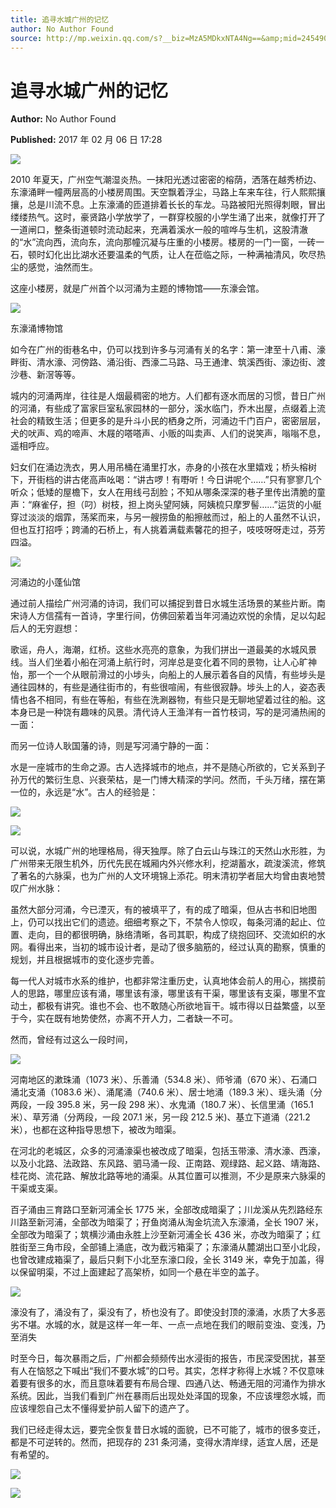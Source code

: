 ```yaml
---
title: 追寻水城广州的记忆
author: No Author Found
source: http://mp.weixin.qq.com/s?__biz=MzA5MDkxNTA4Ng==&amp;mid=2454905405&amp;idx=1&amp;sn=120978012709d86c542a4200ceb47f3a&amp;chksm=87a22a5cb0d5a34af8347a60235b4bada848f95781dc4cc56a40f93c06a375919f6cb3867c93#rd
---
```


# 追寻水城广州的记忆

**Author:** No Author Found

**Published:** 2017 年 02 月 06 日 17:28

![](http://mmbiz.qpic.cn/mmbiz_jpg/PJWG74pLsMY6VjSs8icl92DouG8adAGS0ibIkmicA6dYrXchQel1ic3LTtD572I9r9sbW2tOnBvpibgicAXRcdc4p5aA/0?wx_fmt=jpeg)

2010 年夏天，广州空气潮湿炎热。一抹阳光透过密密的榕荫，洒落在越秀桥边、东濠涌畔一幢两层高的小楼房周围。天空飘着浮尘，马路上车来车往，行人熙熙攘攘，总是川流不息。上东濠涌的匝道排着长长的车龙。马路被阳光照得刺眼，冒出缕缕热气。这时，豪贤路小学放学了，一群穿校服的小学生涌了出来，就像打开了一道闸口，整条街道顿时流动起来，充满着溪水一般的喧哗与生机，这股清澈的“水”流向西，流向东，流向那幢沉凝与庄重的小楼房。楼房的一门一窗，一砖一石，顿时幻化出比湖水还要温柔的气质，让人在莅临之际，一种满袖清风，吹尽热尘的感觉，油然而生。

这座小楼房，就是广州首个以河涌为主题的博物馆——东濠会馆。

![](http://mmbiz.qpic.cn/mmbiz_jpg/PJWG74pLsMbEV9sbkmicPv3zEWPKPLsomNna3AOqkaoiaC4k8WoeRsxvIw9JxzDibcXiayOwrLdydDuEzHCMpjWiaPg/0?wx_fmt=jpeg)

东濠涌博物馆

如今在广州的街巷名中，仍可以找到许多与河涌有关的名字：第一津至十八甫、濠畔街、清水濠、河傍路、涌沿街、西濠二马路、马王通津、筑溪西街、濠边街、渡沙巷、新滘等等。

城内的河涌两岸，往往是人烟最稠密的地方。人们都有逐水而居的习惯，昔日广州的河涌，有些成了富家巨室私家园林的一部分，溪水临门，乔木出屋，点缀着上流社会的精致生活；但更多的是升斗小民的栖身之所，河涌边千门百户，密密层层，犬的吠声、鸡的啼声、木屐的嗒嗒声、小贩的叫卖声、人们的说笑声，嗡嗡不息，遥相呼应。

妇女们在涌边洗衣，男人用吊桶在涌里打水，赤身的小孩在水里嬉戏；桥头榕树下，开街档的讲古佬高声吆喝：“讲古啰！有嘢听！今日讲呢个……”只有寥寥几个听众；低矮的屋檐下，女人在用线弓刮脸；不知从哪条深深的巷子里传出清脆的童声：“麻雀仔，担（叼）树枝，担上岗头望阿姨，阿姨梳只摩罗髻……”运货的小艇穿过淡淡的烟霏，荡桨而来，与另一艘捞鱼的船擦舷而过，船上的人虽然不认识，但也互打招呼；跨涌的石桥上，有人挑着满载素馨花的担子，吱吱呀呀走过，芬芳四溢。

![](http://mmbiz.qpic.cn/mmbiz_jpg/PJWG74pLsMbEV9sbkmicPv3zEWPKPLsomZb64Xxgy8POsOKEPp5Cq6rX2JzgTNU5DBopFCxwP8DAahNwW5qZzSw/0?wx_fmt=jpeg)

河涌边的小蓬仙馆

通过前人描绘广州河涌的诗词，我们可以捕捉到昔日水城生活场景的某些片断。南宋诗人方信孺有一首诗，字里行间，仿佛回萦着当年河涌边欢悦的余情，足以勾起后人的无穷遐想：

歌谣，舟人，海潮，红桥。这些水亮亮的意象，为我们拼出一道最美的水城风景线。当人们坐着小船在河涌上航行时，河岸总是变化着不同的景物，让人心旷神怡，那一个一个从眼前滑过的小埗头，向船上的人展示着各自的风情，有些埗头是通往园林的，有些是通往街市的，有些很喧闹，有些很寂静。埗头上的人，姿态表情也各不相同，有些在等船，有些在洗涮器物，有些只是无聊地望着过往的船。这本身已是一种饶有趣味的风景。清代诗人王渔洋有一首竹枝词，写的是河涌热闹的一面：

而另一位诗人耿国藩的诗，则是写河涌宁静的一面：

水是一座城市的生命之源。古人选择城市的地点，并不是随心所欲的，它关系到子孙万代的繁衍生息、兴衰荣枯，是一门博大精深的学问。然而，千头万绪，摆在第一位的，永远是“水”。古人的经验是：

![](http://mmbiz.qpic.cn/mmbiz_jpg/PJWG74pLsMbEV9sbkmicPv3zEWPKPLsoml11jLRG2POTRib7Xic7rDsxOgIGGggTicKzUVwLtPLiaGOfresFIMuyY1Q/0?wx_fmt=jpeg)

![](http://mmbiz.qpic.cn/mmbiz_jpg/PJWG74pLsMbEV9sbkmicPv3zEWPKPLsomngqnB0Zd25QrPDkJuGAhibkibia0GB0y2JW2Q3LQGMiaMJSibbclxYWtDLQ/0?wx_fmt=jpeg)

可以说，水城广州的地理格局，得天独厚。除了白云山与珠江的天然山水形胜，为广州带来无限生机外，历代先民在城厢内外兴修水利，挖湖蓄水，疏浚溪流，修筑了著名的六脉渠，也为广州的人文环境锦上添花。明末清初学者屈大均曾由衷地赞叹广州水脉：

虽然大部分河涌，今已湮灭，有的被填平了，有的成了暗渠，但从古书和旧地图上，仍可以找出它们的遗迹。细细考察之下，不禁令人惊叹，每条河涌的起止、位置、走向，目的都很明确，脉络清晰，各司其职，构成了绕抱回环、交流如织的水网。看得出来，当初的城市设计者，是动了很多脑筋的，经过认真的勘察，慎重的规划，并且根据城市的变化逐步完善。

每一代人对城市水系的维护，也都非常注重历史，认真地体会前人的用心，揣摸前人的思路，哪里应该有涌，哪里该有濠，哪里该有干渠，哪里该有支渠，哪里不宜动土，都极有讲究。谁也不会、也不敢随心所欲地盲干。城市得以日益繁盛，以至于今，实在既有地势使然，亦离不开人力，二者缺一不可。

然而，曾经有过这么一段时间，

![](http://mmbiz.qpic.cn/mmbiz_jpg/PJWG74pLsMbEV9sbkmicPv3zEWPKPLsomxQo7BXZbZ5WXCXBJ3gnrkaRlYqlaqibj094ZYtTUjlun7ETSWHVgfibA/0?wx_fmt=jpeg)

河南地区的漱珠涌（1073 米）、乐善涌（534.8 米）、师爷涌（670 米）、石涌口涌北支涌（1083.6 米）、涌尾涌（740.6 米）、居士地涌（189.3 米）、瑶头涌（分两段，一段 395.8 米，另一段 298 米）、水鬼涌（180.7 米）、长信里涌（165.1 米）、草芳涌（分两段，一段 207.1 米，另一段 212.5 米)、基立下道涌（221.2 米），也都在这种指导思想下，被改为暗渠。

在河北的老城区，众多的河涌濠渠也被改成了暗渠，包括玉带濠、清水濠、西濠，以及小北路、法政路、东风路、驷马涌一段、正南路、观绿路、起义路、靖海路、桂花岗、流花路、解放北路等地的涌渠。从其位置可以推测，不少是原来六脉渠的干渠或支渠。

百子涌由三育路口至新河浦全长 1775 米，全部改成暗渠了；川龙溪从先烈路经东川路至新河浦，全部改为暗渠了；孖鱼岗涌从淘金坑流入东濠涌，全长 1907 米，全部改为暗渠了；筑横沙涌由永胜上沙至新河浦全长 436 米，亦改为暗渠了；红胜街至三角市段，全部铺上涌底，改为截污箱渠了；东濠涌从麓湖出口至小北段，也曾改建成箱渠了，最后只剩下小北至东濠口段，全长 3149 米，幸免于加盖，得以保留明渠，不过上面建起了高架桥，如同一个悬在半空的盖子。

![](http://mmbiz.qpic.cn/mmbiz_jpg/PJWG74pLsMbEV9sbkmicPv3zEWPKPLsom31gfU2GG7wXwf2ZaQ9q7ic9A4yUIOcDicaKN6vFzbCh6iaSf9CoqqvuFw/0?wx_fmt=jpeg)

濠没有了，涌没有了，渠没有了，桥也没有了。即使没封顶的濠涌，水质了大多恶劣不堪。水城的水，就是这样一年一年、一点一点地在我们的眼前变浊、变浅，乃至消失

时至今日，每次暴雨之后，广州都会频频传出水浸街的报告，市民深受困扰，甚至有人在恼怒之下喊出“我们不要水城”的口号。其实，怎样才称得上水城？不仅意味着要有很多的水，而且意味着要有布局合理、四通八达、畅通无阻的河涌作为排水系统。因此，当我们看到广州在暴雨后出现处处泽国的现象，不应该埋怨水城，而应该埋怨自己太不懂得爱护前人留下的遗产了。

我们已经走得太远，要完全恢复昔日水城的面貌，已不可能了，城市的很多变迁，都是不可逆转的。然而，把现存的 231 条河涌，变得水清岸绿，适宜人居，还是有希望的。

![](http://mmbiz.qpic.cn/mmbiz_gif/PJWG74pLsMYf2b50xFTbTsibmjv5gNVOx0WJKjAxnCMLPMTc6Ofg5xtQ4IbdOME8K4hNfnWUtQcdJXBQRWvkCwg/0?wx_fmt=gif)

![](http://mmbiz.qpic.cn/mmbiz_gif/PJWG74pLsMYf2b50xFTbTsibmjv5gNVOx0WJKjAxnCMLPMTc6Ofg5xtQ4IbdOME8K4hNfnWUtQcdJXBQRWvkCwg/0?wx_fmt=gif)
